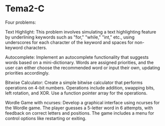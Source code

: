 # Tema2-C

Four problems:

Text Highlight: This problem involves simulating a text highlighting feature by underlining keywords such as "for," "while," "int," etc., using underscores for each character of the keyword and spaces for non-keyword characters.

Autocomplete: Implement an autocomplete functionality that suggests words based on a mini-dictionary. Words are assigned priorities, and the user can either choose the recommended word or input their own, updating priorities accordingly.

Bitwise Calculator: Create a simple bitwise calculator that performs operations on 4-bit numbers. Operations include addition, swapping bits, left rotation, and XOR. Use a function pointer array for the operations.

Wordle Game with ncurses: Develop a graphical interface using ncurses for the Wordle game. The player guesses a 5-letter word in 6 attempts, with feedback on correct letters and positions. The game includes a menu for control options like restarting or exiting.
